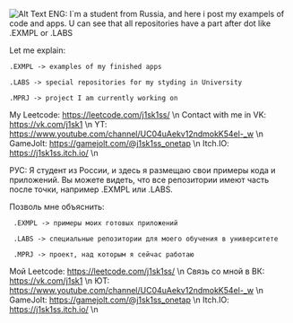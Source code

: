 ![Alt Text](https://raw.githubusercontent.com/alansmathew/alansmathew/master/lang.gif)
ENG:
  I`m a student from Russia, and here i post my exampels of code and apps.
  U can see that all repositories have a part after dot like .EXMPL or .LABS
  
  Let me explain:
  
    .EXMPL -> examples of my finished apps
    
    .LABS -> special repositories for my styding in University
    
    .MPRJ -> project I am currently working on

  My Leetcode: https://leetcode.com/j1sk1ss/ \n
  Contact with me in VK: https://vk.com/j1sk1 \n 
                     YT: https://www.youtube.com/channel/UC04uAekv12ndmokK54el-_w \n
                     GameJolt: https://gamejolt.com/@j1sk1ss_onetap \n
                     Itch.IO: https://j1sk1ss.itch.io/ \n

РУС:
  Я студент из России, и здесь я размещаю свои примеры кода и приложений.
   Вы можете видеть, что все репозитории имеют часть после точки, например .EXMPL или .LABS.
   
   Позволь мне объяснить:
   
     .EXMPL -> примеры моих готовых приложений
     
     .LABS -> специальные репозитории для моего обучения в университете
     
     .MPRJ -> проект, над которым я сейчас работаю
     
  Мой Leetcode: https://leetcode.com/j1sk1ss/ \n
  Связь со мной в ВК: https://vk.com/j1sk1 \n
                  ЮТ: https://www.youtube.com/channel/UC04uAekv12ndmokK54el-_w \n
                  GameJolt: https://gamejolt.com/@j1sk1ss_onetap \n
                  Itch.IO: https://j1sk1ss.itch.io/ \n
<!--
https://raw.githubusercontent.com/alansmathew/alansmathew/master/lang.gif
**j1sk1ss/j1sk1ss** is a ✨ _special_ ✨ repository because its `README.md` (this file) appears on your GitHub profile.

Here are some ideas to get you started:

- 🔭 I’m currently working on ...
- 🌱 I’m currently learning ...
- 👯 I’m looking to collaborate on ...
- 🤔 I’m looking for help with ...
- 💬 Ask me about ...
- 📫 How to reach me: ...
- 😄 Pronouns: ...
- ⚡ Fun fact: ...
-->
